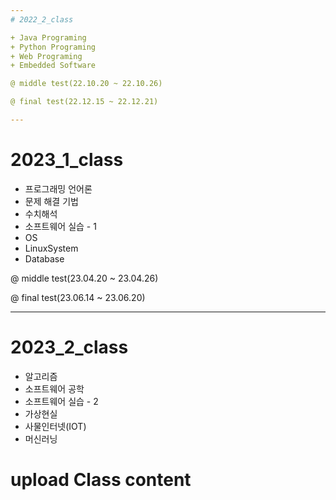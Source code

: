 ```yaml
---
# 2022_2_class

+ Java Programing
+ Python Programing
+ Web Programing
+ Embedded Software

@ middle test(22.10.20 ~ 22.10.26)

@ final test(22.12.15 ~ 22.12.21)

---
```

# 2023_1_class

+ 프로그래밍 언어론
+ 문제 해결 기법
+ 수치해석
+ 소프트웨어 실습 - 1
+ OS
+ LinuxSystem
+ Database

@ middle test(23.04.20 ~ 23.04.26)

@ final test(23.06.14 ~ 23.06.20)

---
# 2023_2_class

+ 알고리즘
+ 소프트웨어 공학
+ 소프트웨어 실습 - 2
+ 가상현실
+ 사물인터넷(IOT)
+ 머신러닝

# upload Class content